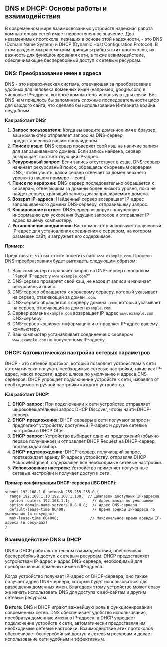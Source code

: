 ## DNS и DHCP: Основы работы и взаимодействия

В современном мире взаимосвязанных устройств надежная работа компьютерных сетей имеет первостепенное значение. Два незаменимых протокола, лежащих в основе этой надежности, - это DNS (Domain Name System) и DHCP (Dynamic Host Configuration Protocol). В этом разделе мы рассмотрим принципы работы этих протоколов, их важность для функционирования сети, а также взаимодействие, обеспечивающее бесперебойный доступ к сетевым ресурсам.

### DNS: Преобразование имен в адреса

DNS - это иерархическая система, отвечающая за преобразование удобных для человека доменных имен (например, google.com) в числовые IP-адреса, которые компьютеры используют для связи. Без DNS нам пришлось бы запоминать сложные последовательности цифр для каждого сайта, что сделало бы использование Интернета крайне неудобным.

**Как работает DNS:**

1. **Запрос пользователя:** Когда вы вводите доменное имя в браузер, ваш компьютер отправляет запрос на DNS-сервер, предоставленный вашим провайдером.
2. **Поиск в кэше:** DNS-сервер проверяет свой кэш на наличие записи для запрашиваемого домена. Если запись найдена, сервер возвращает соответствующий IP-адрес.
3. **Рекурсивный запрос:** Если запись отсутствует в кэше, DNS-сервер начинает рекурсивный поиск, обращаясь к корневым серверам DNS, чтобы узнать, какой сервер отвечает за домен верхнего уровня (в нашем примере - .com).
4. **Поиск по иерархии:**  DNS-сервер последовательно обращается к серверам, отвечающим за домены более низкого уровня, пока не найдет сервер, хранящий запись для запрашиваемого домена.
5. **Возврат IP-адреса:**  Найденный сервер возвращает IP-адрес запрашиваемого домена DNS-серверу, отправившему запрос.
6. **Кэширование и ответ:** DNS-сервер кэширует полученную информацию для ускорения будущих запросов и отправляет IP-адрес вашему компьютеру.
7. **Установление соединения:** Ваш компьютер использует полученный IP-адрес для установления соединения с сервером, на котором размещен сайт, и загружает его содержимое.

**Пример:**

Представьте, что вы хотите посетить сайт `www.example.com`. Процесс DNS-преобразования будет выглядеть следующим образом:

1. Ваш компьютер отправляет запрос на DNS-сервер с вопросом: "Какой IP-адрес у `www.example.com`?"
2. DNS-сервер проверяет свой кэш, не находит записи и начинает рекурсивный поиск.
3. DNS-сервер обращается к корневому серверу, который указывает на сервер, отвечающий за домен `.com`.
4. DNS-сервер обращается к серверу домена `.com`, который указывает на сервер, отвечающий за домен `example.com`.
5. Сервер домена `example.com` возвращает IP-адрес `www.example.com` DNS-серверу.
6. DNS-сервер кэширует информацию и отправляет IP-адрес вашему компьютеру.
7. Ваш компьютер устанавливает соединение с сервером `www.example.com` по полученному IP-адресу.

### DHCP: Автоматическая настройка сетевых параметров

DHCP - это сетевой протокол, который позволяет устройствам в сети автоматически получать необходимые сетевые настройки, такие как IP-адрес, маска подсети, адрес шлюза по умолчанию и адреса DNS-серверов. DHCP упрощает подключение устройств к сети, избавляя от необходимости ручной настройки каждого устройства.

**Как работает DHCP:**

1. **DHCP-запрос:**  При подключении к сети устройство отправляет широковещательный запрос DHCP Discover, чтобы найти DHCP-сервер.
2. **DHCP-предложение:** DHCP-серверы в сети получают запрос и предлагают устройству доступный IP-адрес и другие сетевые настройки в DHCP Offer.
3. **DHCP-запрос:**  Устройство выбирает одно из предложений (обычно первое полученное) и отправляет DHCP Request на DHCP-сервер, подтверждая выбор.
4. **DHCP-подтверждение:** DHCP-сервер, получивший запрос, подтверждает аренду IP-адреса устройству, отправляя DHCP Acknowledgment, содержащее все необходимые сетевые настройки.
5. **Использование настроек:** Устройство применяет полученные сетевые настройки и получает доступ к сети.

**Пример конфигурации DHCP-сервера (ISC DHCP):**

```
subnet 192.168.1.0 netmask 255.255.255.0 {
  range 192.168.1.10 192.168.1.100;  // Диапазон доступных IP-адресов
  option routers 192.168.1.1;          // Адрес шлюза по умолчанию
  option domain-name-servers 8.8.8.8;  // Адрес DNS-сервера
  default-lease-time 86400;            // Время аренды IP-адреса по умолчанию (в секундах)
  max-lease-time 604800;              // Максимальное время аренды IP-адреса (в секундах)
}
```

### Взаимодействие DNS и DHCP

DNS и DHCP работают в тесном взаимодействии, обеспечивая бесперебойный доступ к сетевым ресурсам. DHCP предоставляет устройствам IP-адрес и адрес DNS-сервера, необходимый для преобразования доменных имен в IP-адреса. 

Когда устройство получает IP-адрес от DHCP-сервера, оно также получает адрес DNS-сервера, который будет использоваться для разрешения доменных имен. Благодаря этому устройство может сразу же начать использовать DNS для доступа к веб-сайтам и другим сетевым ресурсам.

**В итоге:**  DNS и DHCP играют важнейшую роль в функционировании современных сетей. DNS обеспечивает удобство использования, преобразуя доменные имена в IP-адреса, а DHCP упрощает подключение устройств к сети, автоматически предоставляя им необходимые сетевые настройки. Взаимодействие этих протоколов обеспечивает бесперебойный доступ к сетевым ресурсам и делает использование сети удобным и эффективным. 

